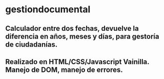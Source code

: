 # gestiondocumental
## Calculador entre dos fechas, devuelve la diferencia en años, meses y días, para gestoría de ciudadanías. 
## Realizado en HTML/CSS/Javascript Vainilla. Manejo de DOM, manejo de errores.

